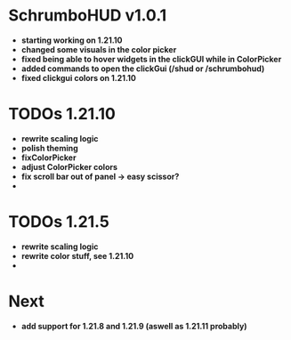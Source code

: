 # SchrumboHUD v1.0.1
- **starting working on 1.21.10**
- **changed some visuals in the color picker**
- **fixed being able to hover widgets in the clickGUI while in ColorPicker**
- **added commands to open the clickGui (/shud or /schrumbohud)**
- **fixed clickgui colors on 1.21.10**

# TODOs 1.21.10
- **rewrite scaling logic**
- **polish theming**
- **fixColorPicker**
- **adjust ColorPicker colors**
- **fix scroll bar out of panel -> easy scissor?**
- 
# TODOs 1.21.5
- **rewrite scaling logic**
- **rewrite color stuff, see 1.21.10**
- 
# Next
- **add support for 1.21.8 and 1.21.9 (aswell as 1.21.11 probably)**
